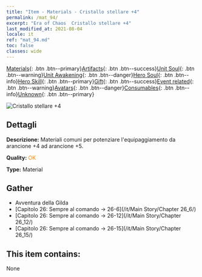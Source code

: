 ```yaml
---
title: "Item - Materials - Cristallo stellare +4"
permalink: /mat_94/
excerpt: "Era of Chaos  Cristallo stellare +4"
last_modified_at: 2021-08-04
locale: it
ref: "mat_94.md"
toc: false
classes: wide
---
```

 [Materials](/ItemsIT/){: .btn .btn--primary}[Artifacts](/ItemsIT/Artifacts/){: .btn .btn--success}[Unit Soul](/ItemsIT/UnitSoul/){: .btn .btn--warning}[Unit Awakening](/ItemsIT/UnitAwakening/){: .btn .btn--danger}[Hero Soul](/ItemsIT/HeroSoul/){: .btn .btn--info}[Hero Skill](/ItemsIT/HeroSkill/){: .btn .btn--primary}[Gift](/ItemsIT/Gift/){: .btn .btn--success}[Event related](/ItemsIT/Events/){: .btn .btn--warning}[Avatars](/ItemsIT/Avatars/){: .btn .btn--danger}[Consumables](/ItemsIT/Consumables/){: .btn .btn--info}[Unknown](/ItemsIT/Unknown/){: .btn .btn--primary}

 ![Cristallo stellare +4](/images/t/i_cailiao_shuijing3.png)

## Dettagli
 **Descrizione:** Materiali comuni per potenziare l'equipaggiamento da arancione +4 ad arancione +5.

 **Quality:** <span style="color: #FF8C00">OK</span>

 **Type:** Material

## Gather

*    Avventura della Gilda 
*    [Capitolo 26: Sempre al comando -> 26-6](/it/Main Story/Chapter 26_6/) 
*    [Capitolo 26: Sempre al comando -> 26-12](/it/Main Story/Chapter 26_12/) 
*    [Capitolo 26: Sempre al comando -> 26-15](/it/Main Story/Chapter 26_15/) 

## This item contains:

  None

